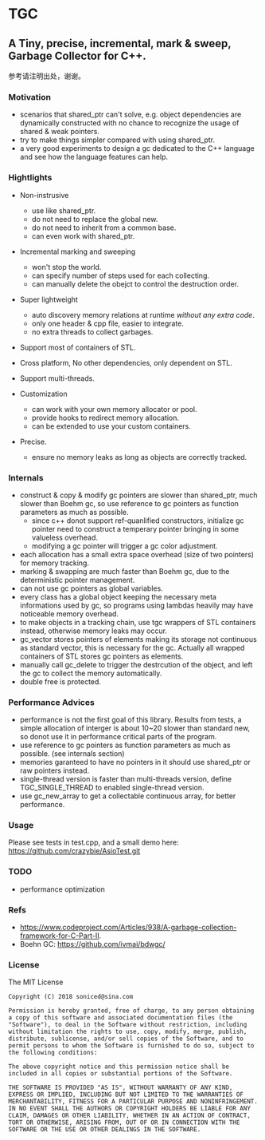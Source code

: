 # TGC

## A Tiny, precise, incremental, mark & sweep, Garbage Collector for C++.

参考请注明出处，谢谢。

### Motivation
- scenarios that shared_ptr can't solve, e.g. object dependencies are dynamically constructed with no chance to recognize the usage of shared & weak pointers.
- try to make things simpler compared with using shared_ptr.
- a very good experiments to design a gc dedicated to the C++ language and see how the language features can help.    

### Hightlights
- Non-instrusive
    - use like shared_ptr.
    - do not need to replace the global new.
    - do not need to inherit from a common base.    
    - can even work with shared_ptr.   

- Incremental marking and sweeping
    - won't stop the world.
    - can specify number of steps used for each collecting.
    - can manually delete the obejct to control the destruction order.

- Super lightweight
    - auto discovery memory relations at runtime *without any extra code*.
    - only one header & cpp file, easier to integrate.
    - no extra threads to collect garbages.
    
- Support most of containers of STL.        
- Cross platform, No other dependencies, only dependent on STL.    
- Support multi-threads.

- Customization
    - can work with your own memory allocator or pool.
    - provide hooks to redirect memory allocation.    
    - can be extended to use your custom containers.
    
- Precise.
    - ensure no memory leaks as long as objects are correctly tracked.

### Internals
- construct & copy & modify gc pointers are slower than shared_ptr, much slower than Boehm gc, so use reference to gc pointers as function parameters as much as possible.
    - since c++ donot support ref-quanlified constructors, initialize gc pointer need to construct a temperary pointer bringing in some valueless overhead.
    - modifying a gc pointer will trigger a gc color adjustment.
- each allocation has a small extra space overhead (size of two pointers) for memory tracking.
- marking & swapping are much faster than Boehm gc, due to the deterministic pointer management.
- can not use gc pointers as global variables.
- every class has a global object keeping the necessary meta informations used by gc, so programs using lambdas heavily may have noticeable memory overhead.
- to make objects in a tracking chain, use tgc wrappers of STL containers instead, otherwise memory leaks may occur.
- gc_vector stores pointers of elements making its storage not continuous as standard vector, this is necessary for the gc. Actually all wrapped containers of STL stores gc pointers as elements.
- manually call gc_delete to trigger the destrcution of the object, and left the gc to collect the memory automatically.
- double free is protected.

### Performance Advices
- performance is not the first goal of this library. Results from tests, a simple allocation of interger is about 10~20 slower than standard new, so donot use it in performance critical parts of the program.
- use reference to gc pointers as function parameters as much as possible. (see internals section)
- memories garanteed to have no pointers in it should use shared_ptr or raw pointers instead.
- single-thread version is faster than multi-threads version, define TGC_SINGLE_THREAD to enabled single-thread version.
- use gc_new_array to get a collectable continuous array, for better performance.

### Usage

Please see tests in test.cpp, and a small demo here: https://github.com/crazybie/AsioTest.git

### TODO
- performance optimization

### Refs

- https://www.codeproject.com/Articles/938/A-garbage-collection-framework-for-C-Part-II.
- Boehn GC: https://github.com/ivmai/bdwgc/

### License

The MIT License

```
Copyright (C) 2018 soniced@sina.com

Permission is hereby granted, free of charge, to any person obtaining a copy of this software and associated documentation files (the "Software"), to deal in the Software without restriction, including without limitation the rights to use, copy, modify, merge, publish, distribute, sublicense, and/or sell copies of the Software, and to permit persons to whom the Software is furnished to do so, subject to the following conditions:

The above copyright notice and this permission notice shall be included in all copies or substantial portions of the Software.

THE SOFTWARE IS PROVIDED "AS IS", WITHOUT WARRANTY OF ANY KIND, EXPRESS OR IMPLIED, INCLUDING BUT NOT LIMITED TO THE WARRANTIES OF MERCHANTABILITY, FITNESS FOR A PARTICULAR PURPOSE AND NONINFRINGEMENT. IN NO EVENT SHALL THE AUTHORS OR COPYRIGHT HOLDERS BE LIABLE FOR ANY CLAIM, DAMAGES OR OTHER LIABILITY, WHETHER IN AN ACTION OF CONTRACT, TORT OR OTHERWISE, ARISING FROM, OUT OF OR IN CONNECTION WITH THE SOFTWARE OR THE USE OR OTHER DEALINGS IN THE SOFTWARE.
```
